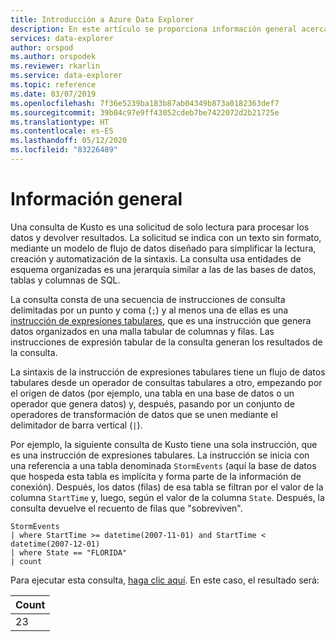```yaml
---
title: Introducción a Azure Data Explorer
description: En este artículo se proporciona información general acerca de Azure Data Explorer.
services: data-explorer
author: orspod
ms.author: orspodek
ms.reviewer: rkarlin
ms.service: data-explorer
ms.topic: reference
ms.date: 03/07/2019
ms.openlocfilehash: 7f36e5239ba183b87ab04349b873a0182363def7
ms.sourcegitcommit: 39b04c97e9ff43052cdeb7be7422072d2b21725e
ms.translationtype: HT
ms.contentlocale: es-ES
ms.lasthandoff: 05/12/2020
ms.locfileid: "83226489"
---
```

# <a name="overview"></a>Información general

Una consulta de Kusto es una solicitud de solo lectura para procesar los datos y devolver resultados.
La solicitud se indica con un texto sin formato, mediante un modelo de flujo de datos diseñado para simplificar la lectura, creación y automatización de la sintaxis. La consulta usa entidades de esquema organizadas es una jerarquía similar a las de las bases de datos, tablas y columnas de SQL.

La consulta consta de una secuencia de instrucciones de consulta delimitadas por un punto y coma (`;`) y al menos una de ellas es una [instrucción de expresiones tabulares](tabularexpressionstatements.md), que es una instrucción que genera datos organizados en una malla tabular de columnas y filas. Las instrucciones de expresión tabular de la consulta generan los resultados de la consulta.

La sintaxis de la instrucción de expresiones tabulares tiene un flujo de datos tabulares desde un operador de consultas tabulares a otro, empezando por el origen de datos (por ejemplo, una tabla en una base de datos o un operador que genera datos) y, después, pasando por un conjunto de operadores de transformación de datos que se unen mediante el delimitador de barra vertical (`|`).

Por ejemplo, la siguiente consulta de Kusto tiene una sola instrucción, que es una instrucción de expresiones tabulares. La instrucción se inicia con una referencia a una tabla denominada `StormEvents` (aquí la base de datos que hospeda esta tabla es implícita y forma parte de la información de conexión). Después, los datos (filas) de esa tabla se filtran por el valor de la columna `StartTime` y, luego, según el valor de la columna `State`. Después, la consulta devuelve el recuento de filas que "sobreviven".

<!-- csl: https://help.kusto.windows.net:443/Samples -->
```kusto
StormEvents 
| where StartTime >= datetime(2007-11-01) and StartTime < datetime(2007-12-01)
| where State == "FLORIDA"  
| count 
```

Para ejecutar esta consulta, [haga clic aquí](https://dataexplorer.azure.com/clusters/help/databases/Samples?query=H4sIAAAAAAAAAwsuyS/KdS1LzSspVuDlqlEoz0gtSlUILkksKgnJzE1VsLNVSEksSS0BsjWMDAzMdQ0NdQ0MNRUS81KQVNmgKzICKUIxryRVwdZWQcnNxz/I08VRSQFsW3J+aV6JAgAwMx4+hAAAAA==).
En este caso, el resultado será:

|Count|
|-----|
|   23|
